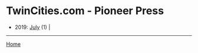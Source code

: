 # TwinCities.com - Pioneer Press

  * 2019: 
      [July](./twincities-com-pioneer-press-2019-07.md) (1) | 

----

[Home](../)
